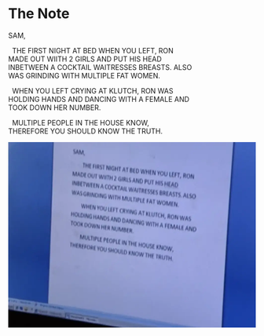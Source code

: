 # The Note

SAM,

&nbsp;&nbsp;THE FIRST NIGHT AT BED WHEN YOU LEFT, RON  
MADE OUT WIITH 2 GIRLS AND PUT HIS HEAD  
INBETWEEN A COCKTAIL WAITRESSES BREASTS. ALSO  
WAS GRINDING WITH MULTIPLE FAT WOMEN.  

&nbsp;&nbsp;WHEN YOU LEFT CRYING AT KLUTCH, RON WAS  
HOLDING HANDS AND DANCING WITH A FEMALE AND  
TOOK DOWN HER NUMBER.  

&nbsp;&nbsp;MULTIPLE PEOPLE IN THE HOUSE KNOW,   
THEREFORE YOU SHOULD KNOW THE TRUTH.  

![Reference](The_Note.png)
